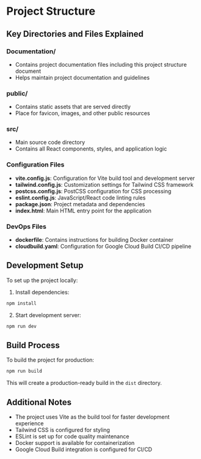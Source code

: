 # Project Structure

## Key Directories and Files Explained

### Documentation/
- Contains project documentation files including this project structure document
- Helps maintain project documentation and guidelines

### public/
- Contains static assets that are served directly
- Place for favicon, images, and other public resources

### src/
- Main source code directory
- Contains all React components, styles, and application logic

### Configuration Files
- **vite.config.js**: Configuration for Vite build tool and development server
- **tailwind.config.js**: Customization settings for Tailwind CSS framework
- **postcss.config.js**: PostCSS configuration for CSS processing
- **eslint.config.js**: JavaScript/React code linting rules
- **package.json**: Project metadata and dependencies
- **index.html**: Main HTML entry point for the application

### DevOps Files
- **dockerfile**: Contains instructions for building Docker container
- **cloudbuild.yaml**: Configuration for Google Cloud Build CI/CD pipeline

## Development Setup

To set up the project locally:

1. Install dependencies:
```bash
npm install
```

2. Start development server:
```bash
npm run dev
```

## Build Process

To build the project for production:
```bash
npm run build
```

This will create a production-ready build in the `dist` directory.

## Additional Notes

- The project uses Vite as the build tool for faster development experience
- Tailwind CSS is configured for styling
- ESLint is set up for code quality maintenance
- Docker support is available for containerization
- Google Cloud Build integration is configured for CI/CD
